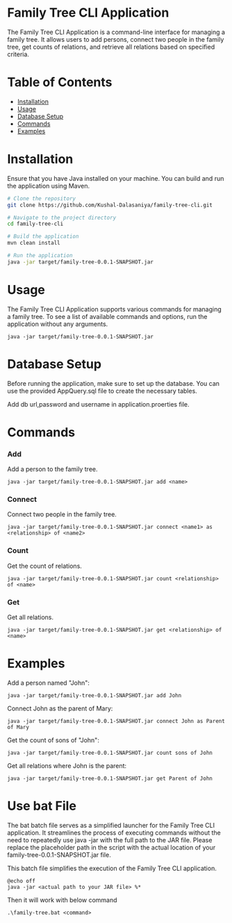 # Family Tree CLI Application

The Family Tree CLI Application is a command-line interface for managing a family tree. It allows users to add persons, connect two people in the family tree, get counts of relations, and retrieve all relations based on specified criteria.

# Table of Contents

- [Installation](#installation)
- [Usage](#usage)
- [Database Setup](#database-setup)
- [Commands](#commands)
- [Examples](#examples)


# Installation

Ensure that you have Java installed on your machine. You can build and run the application using Maven.

```bash
# Clone the repository
git clone https://github.com/Kushal-Dalasaniya/family-tree-cli.git

# Navigate to the project directory
cd family-tree-cli

# Build the application
mvn clean install

# Run the application
java -jar target/family-tree-0.0.1-SNAPSHOT.jar
```

# Usage

The Family Tree CLI Application supports various commands for managing a family tree. To see a list of available commands and options, run the application without any arguments.

```
java -jar target/family-tree-0.0.1-SNAPSHOT.jar
```

# Database Setup

Before running the application, make sure to set up the database. You can use the provided AppQuery.sql file to create the necessary tables.

Add db url,password and username in application.proerties file. 

# Commands

### Add

Add a person to the family tree.

```
java -jar target/family-tree-0.0.1-SNAPSHOT.jar add <name>
```

### Connect

Connect two people in the family tree.

```
java -jar target/family-tree-0.0.1-SNAPSHOT.jar connect <name1> as <relationship> of <name2>
```

### Count

Get the count of relations.

```
java -jar target/family-tree-0.0.1-SNAPSHOT.jar count <relationship> of <name>
```

### Get

Get all relations.

```
java -jar target/family-tree-0.0.1-SNAPSHOT.jar get <relationship> of <name>
```

# Examples

Add a person named "John":

```
java -jar target/family-tree-0.0.1-SNAPSHOT.jar add John
```

Connect John as the parent of Mary:

```
java -jar target/family-tree-0.0.1-SNAPSHOT.jar connect John as Parent of Mary
```

Get the count of sons of "John":

```
java -jar target/family-tree-0.0.1-SNAPSHOT.jar count sons of John
```

Get all relations where John is the parent:

```
java -jar target/family-tree-0.0.1-SNAPSHOT.jar get Parent of John
```

# Use bat File 

The bat batch file serves as a simplified launcher for the Family Tree CLI application. It streamlines the process of executing commands without the need to repeatedly use java -jar with the full path to the JAR file. Please replace the placeholder path in the script with the actual location of your family-tree-0.0.1-SNAPSHOT.jar file.

This batch file simplifies the execution of the Family Tree CLI application.

```
@echo off
java -jar <actual path to your JAR file> %*
```

Then it will work with below command

```
.\family-tree.bat <command>
```